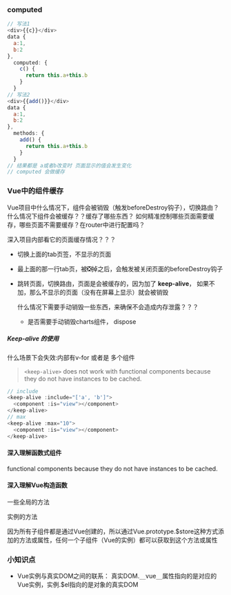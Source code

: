 ### computed

```js
// 写法1
<div>{{c}}</div>
data {
  a:1,
  b:2
},
  computed: {
    c() {
      return this.a+this.b
    }
  }
// 写法2
<div>{{add()}}</div>
data {
  a:1,
  b:2
},
  methods: {
    add() {
      return this.a+this.b
    }
  }
// 结果都是 a或者b改变时 页面显示的值会发生变化
// computed 会做缓存
```

### Vue中的组件缓存

Vue项目中什么情况下，组件会被销毁（触发beforeDestroy钩子），切换路由？什么情况下组件会被缓存？？缓存了哪些东西？ 如何精准控制哪些页面需要缓存，哪些页面不需要缓存？在router中进行配置吗？

深入项目内部看它的页面缓存情况？？？

- 切换上面的tab页签，不显示的页面

- 最上面的那一行tab页，被❎掉之后，会触发被关闭页面的beforeDestroy钩子

- 跳转页面，切换路由，页面是会被缓存的，因为加了 **keep-alive**， 如果不加，那么不显示的页面（没有在屏幕上显示）就会被销毁

  什么情况下需要手动销毁一些东西，来确保不会造成内存泄露？？？

  - 是否需要手动销毁charts组件， dispose

##### Keep-alive 的使用

什么场景下会失效:内部有v-for 或者是 多个组件

> `<keep-alive>` does not work with functional components because they do not have instances to be cached.

```js
// include
<keep-alive :include="['a', 'b']">
  <component :is="view"></component>
</keep-alive>
// max
<keep-alive :max="10">
  <component :is="view"></component>
</keep-alive>
```

#### 深入理解函数式组件

functional components because they do not have instances to be cached.

####  深入理解Vue构造函数

一些全局的方法

实例的方法

因为所有子组件都是通过Vue创建的，所以通过Vue.prototype.$store这种方式添加的方法或属性，任何一个子组件（Vue的实例）都可以获取到这个方法或属性

### 小知识点

- Vue实例与真实DOM之间的联系： 真实DOM.`__`vue`__`属性指向的是对应的Vue实例，实例.$el指向的是对象的真实DOM











